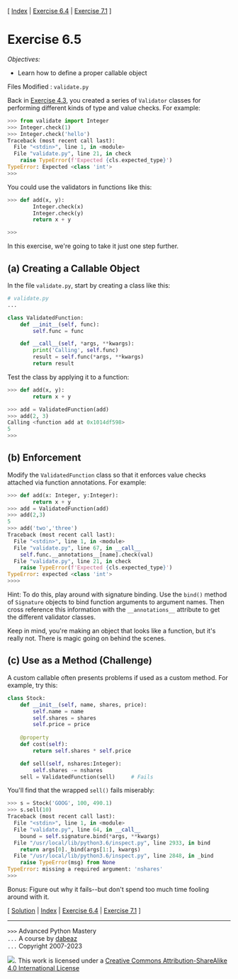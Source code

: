 \[ [Index](index.md) | [Exercise 6.4](ex6_4.md) | [Exercise 7.1](ex7_1.md) \]

# Exercise 6.5

*Objectives:*

- Learn how to define a proper callable object

Files Modified :  `validate.py`

Back in [Exercise 4.3](ex4_3.md), you created a series of `Validator` classes
for performing different kinds of type and value checks. For example:

```python
>>> from validate import Integer
>>> Integer.check(1)
>>> Integer.check('hello')
Traceback (most recent call last):
  File "<stdin>", line 1, in <module>
  File "validate.py", line 21, in check
    raise TypeError(f'Expected {cls.expected_type}')
TypeError: Expected <class 'int'>
>>>
```

You could use the validators in functions like this:

```python
>>> def add(x, y):
        Integer.check(x)
        Integer.check(y)
        return x + y

>>>
```

In this exercise, we're going to take it just one step further.

## (a) Creating a Callable Object

In the file `validate.py`, start by creating a class like this:

```python
# validate.py
...

class ValidatedFunction:
    def __init__(self, func):
        self.func = func

    def __call__(self, *args, **kwargs):
        print('Calling', self.func)
        result = self.func(*args, **kwargs)
        return result
```

Test the class by applying it to a function:

```python
>>> def add(x, y):
        return x + y

>>> add = ValidatedFunction(add)
>>> add(2, 3)
Calling <function add at 0x1014df598>
5
>>>
```

## (b) Enforcement

Modify the `ValidatedFunction` class so that it enforces value checks
attached via function annotations. For example:

```python
>>> def add(x: Integer, y:Integer):
        return x + y
>>> add = ValidatedFunction(add)
>>> add(2,3)
5
>>> add('two','three')
Traceback (most recent call last):
  File "<stdin>", line 1, in <module>
  File "validate.py", line 67, in __call__
    self.func.__annotations__[name].check(val)
  File "validate.py", line 21, in check
    raise TypeError(f'Expected {cls.expected_type}')
TypeError: expected <class 'int'>
>>>>
```

Hint: To do this, play around with signature binding. Use the `bind()`
method of `Signature` objects to bind function arguments to argument
names. Then cross reference this information with the
`__annotations__` attribute to get the different validator classes.

Keep in mind, you're making an object that looks like a function, but
it's really not. There is magic going on behind the scenes.

## (c) Use as a Method (Challenge)

A custom callable often presents problems if used as a custom method.
For example, try this:

```python
class Stock:
    def __init__(self, name, shares, price):
        self.name = name
        self.shares = shares
        self.price = price
    
    @property
    def cost(self):
        return self.shares * self.price

    def sell(self, nshares:Integer):
        self.shares -= nshares
    sell = ValidatedFunction(sell)     # Fails
```

You'll find that the wrapped `sell()` fails miserably:

```python
>>> s = Stock('GOOG', 100, 490.1)
>>> s.sell(10)
Traceback (most recent call last):
  File "<stdin>", line 1, in <module>
  File "validate.py", line 64, in __call__
    bound = self.signature.bind(*args, **kwargs)
  File "/usr/local/lib/python3.6/inspect.py", line 2933, in bind
    return args[0]._bind(args[1:], kwargs)
  File "/usr/local/lib/python3.6/inspect.py", line 2848, in _bind
    raise TypeError(msg) from None
TypeError: missing a required argument: 'nshares'
>>> 
```

Bonus: Figure out why it fails--but don't spend too much time fooling around with it.

\[ [Solution](soln6_5.md) | [Index](index.md) | [Exercise 6.4](ex6_4.md) | [Exercise 7.1](ex7_1.md) \]

----
`>>>` Advanced Python Mastery  
`...` A course by [dabeaz](https://www.dabeaz.com)  
`...` Copyright 2007-2023

![](https://i.creativecommons.org/l/by-sa/4.0/88x31.png). This work is licensed under
a [Creative Commons Attribution-ShareAlike 4.0 International License](http://creativecommons.org/licenses/by-sa/4.0/)
